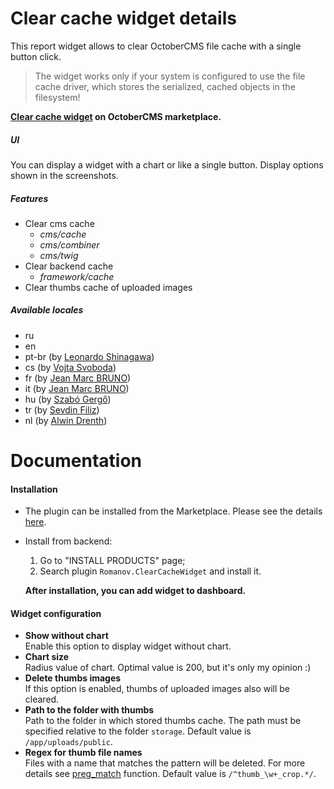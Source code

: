 # Clear cache widget details
This report widget allows to clear OctoberCMS file cache with a single button click. 
> The widget works only if your system is configured to use the file cache driver, which stores the serialized, cached objects in the filesystem!

**[Clear cache widget](http://octobercms.com/plugin/romanov-clearcachewidget) on OctoberCMS marketplace.**

##### UI
You can display a widget with a chart or like a single button. Display options shown in the screenshots.

##### Features
- Clear cms cache
  + *cms/cache* 
  + *cms/combiner*
  + *cms/twig*
- Clear backend cache
  + *framework/cache*
- Clear thumbs cache of uploaded images

##### Available locales
- ru
- en
- pt-br (by [Leonardo Shinagawa](https://github.com/shina))
- cs (by [Vojta Svoboda](https://github.com/vojtasvoboda))
- fr (by [Jean Marc BRUNO](https://github.com/jimibi))
- it (by [Jean Marc BRUNO](https://github.com/jimibi))
- hu (by [Szabó Gergő](https://github.com/gergo85))
- tr (by [Sevdin Filiz](https://github.com/angelside))
- nl (by [Alwin Drenth](https://github.com/adrenth))

# Documentation

#### Installation
- The plugin can be installed from the Marketplace. Please see the details [here](http://octobercms.com/help/site/projects#introduction).  
- Install from backend:
  1. Go to "INSTALL PRODUCTS" page;
  2. Search plugin `Romanov.ClearCacheWidget` and install it.

  **After installation, you can add widget to dashboard.**

#### Widget configuration
- **Show without chart**  
Enable this option to display widget without chart.
- **Chart size**  
Radius value of chart. Optimal value is 200, but it's only my opinion :)
- **Delete thumbs images**  
If this option is enabled, thumbs of uploaded images also will be cleared.
- **Path to the folder with thumbs**  
Path to the folder in which stored thumbs cache. The path must be specified relative to the folder `storage`. Default value is `/app/uploads/public`.
- **Regex for thumb file names**  
Files with a name that matches the pattern will be deleted. For more details see [preg_match](http://php.net/manual/function.preg-match.php) function. Default value is `/^thumb_\w+_crop.*/`.

